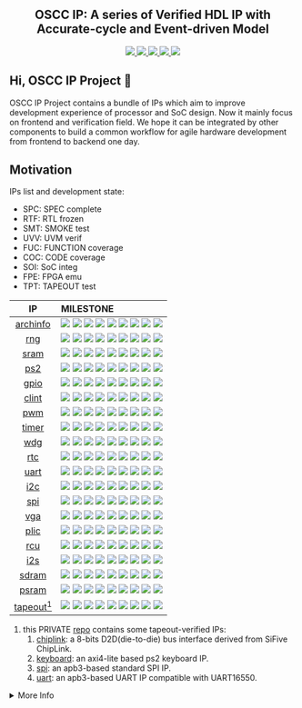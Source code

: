 <p align="center">
    <h2 align="center">OSCC IP: A series of Verified HDL IP with Accurate-cycle and Event-driven Model</h2>
</p>
<p align="center">
    <a href="https://github.com/oscc-ip/template/blob/main/LICENSE">
      <img src="https://img.shields.io/badge/license-MulanPSL2-brightgreen?style=flat-square">
    </a>
    <a href="https://github.com/cocotb/cocotb">
      <img src="https://img.shields.io/badge/toolchain-iverilog%20vcs%20cocotb-red?style=flat-square">
    </a>
    <a href="https://github.com/oscc-ip/template/blob/main/style.md">
      <img src="https://img.shields.io/badge/code%20style-verible-brightgreen?style=flat-square">
    </a>
    <a href="https://github.com/oscc-ip/template/blob/main/style.md">
      <img src="https://img.shields.io/badge/static%20checker-verible-red?style=flat-square">
    </a>
    <a href="https://github.com/oscc-ip/template/blob/main/CONTRIBUTING.md">
      <img src="https://img.shields.io/badge/contribution-welcome-brightgreen?style=flat-square">
    </a>
</p>


## Hi, OSCC IP Project 👋

OSCC IP Project contains a bundle of IPs which aim to improve development experience of processor and SoC design. Now it mainly focus on frontend and verification field. We hope it can be integrated by other components to build a common workflow for agile hardware development from frontend to backend one day.

## Motivation

<!-- | Type | List |
| :---: | :---: |
| System     | uart, spi-flash, amba bus, dma, trace, clint, plic, jtag, rcu, pmu, core, archinfo |
| Peripheral | timer, rtc, wdg, pwm, gpio, ps2, spi, qspi, octspi, i2c, i2s, sdio |
| Memory     | sram, sdram, psram, nand-flash, ddr1, ddr2, ddr3, chiplink |
| Graphics   | vga, hdmi, lcd, mipi-dsi, video-engine, gpu |
| Communication | usb, ethernet, pcie |
| Application | crc, aes, sha, rsa, rng, foc, cnn, isp | -->

IPs list and development state:

* SPC: SPEC complete
* RTF: RTL frozen
* SMT: SMOKE test
* UVV: UVM verif
* FUC: FUNCTION coverage
* COC: CODE coverage
* SOI: SoC integ
* FPE: FPGA emu
* TPT: TAPEOUT test

| IP       | MILESTONE |
| :---:    | :---     |
| [archinfo](https://github.com/oscc-ip/archinfo) | <img src="https://img.shields.io/badge/SPC-done-green?style=flat-square"> <img src="https://img.shields.io/badge/RTF-done-green?style=flat-square"> <img src="https://img.shields.io/badge/SMT-done-green?style=flat-square"> <img src="https://img.shields.io/badge/UVV-no-wheat?style=flat-square"> <img src="https://img.shields.io/badge/FUC-0-green?style=flat-square"> <img src="https://img.shields.io/badge/COC-0-green?style=flat-square"> <img src="https://img.shields.io/badge/SOI-done-green?style=flat-square"> <img src="https://img.shields.io/badge/FPE-done-green?style=flat-square"> <img src="https://img.shields.io/badge/TPT-no-wheat?style=flat-square"> |
| [rng](https://github.com/oscc-ip/rng) | <img src="https://img.shields.io/badge/SPC-done-green?style=flat-square"> <img src="https://img.shields.io/badge/RTF-done-green?style=flat-square"> <img src="https://img.shields.io/badge/SMT-done-green?style=flat-square"> <img src="https://img.shields.io/badge/UVV-no-wheat?style=flat-square"> <img src="https://img.shields.io/badge/FUC-0-green?style=flat-square"> <img src="https://img.shields.io/badge/COC-0-green?style=flat-square"> <img src="https://img.shields.io/badge/SOI-done-green?style=flat-square"> <img src="https://img.shields.io/badge/FPE-no-wheat?style=flat-square"> <img src="https://img.shields.io/badge/TPT-no-wheat?style=flat-square"> |
| [sram](https://github.com/oscc-ip/sram) | <img src="https://img.shields.io/badge/SPC-done-green?style=flat-square"> <img src="https://img.shields.io/badge/RTF-done-green?style=flat-square"> <img src="https://img.shields.io/badge/SMT-done-green?style=flat-square"> <img src="https://img.shields.io/badge/UVV-no-wheat?style=flat-square"> <img src="https://img.shields.io/badge/FUC-0-green?style=flat-square"> <img src="https://img.shields.io/badge/COC-0-green?style=flat-square"> <img src="https://img.shields.io/badge/SOI-done-green?style=flat-square"> <img src="https://img.shields.io/badge/FPE-no-wheat?style=flat-square"> <img src="https://img.shields.io/badge/TPT-no-wheat?style=flat-square"> |
| [ps2](https://github.com/oscc-ip/ps2) | <img src="https://img.shields.io/badge/SPC-done-green?style=flat-square"> <img src="https://img.shields.io/badge/RTF-done-green?style=flat-square"> <img src="https://img.shields.io/badge/SMT-done-green?style=flat-square"> <img src="https://img.shields.io/badge/UVV-no-wheat?style=flat-square"> <img src="https://img.shields.io/badge/FUC-0-green?style=flat-square"> <img src="https://img.shields.io/badge/COC-0-green?style=flat-square"> <img src="https://img.shields.io/badge/SOI-done-green?style=flat-square"> <img src="https://img.shields.io/badge/FPE-no-wheat?style=flat-square"> <img src="https://img.shields.io/badge/TPT-no-wheat?style=flat-square"> |
| [gpio](https://github.com/oscc-ip/gpio) | <img src="https://img.shields.io/badge/SPC-done-green?style=flat-square"> <img src="https://img.shields.io/badge/RTF-done-green?style=flat-square"> <img src="https://img.shields.io/badge/SMT-done-green?style=flat-square"> <img src="https://img.shields.io/badge/UVV-no-wheat?style=flat-square"> <img src="https://img.shields.io/badge/FUC-0-green?style=flat-square"> <img src="https://img.shields.io/badge/COC-0-green?style=flat-square"> <img src="https://img.shields.io/badge/SOI-done-green?style=flat-square"> <img src="https://img.shields.io/badge/FPE-no-wheat?style=flat-square"> <img src="https://img.shields.io/badge/TPT-no-wheat?style=flat-square"> |
| [clint](https://github.com/oscc-ip/clint) | <img src="https://img.shields.io/badge/SPC-done-green?style=flat-square"> <img src="https://img.shields.io/badge/RTF-done-green?style=flat-square"> <img src="https://img.shields.io/badge/SMT-done-green?style=flat-square"> <img src="https://img.shields.io/badge/UVV-no-wheat?style=flat-square"> <img src="https://img.shields.io/badge/FUC-0-green?style=flat-square"> <img src="https://img.shields.io/badge/COC-0-green?style=flat-square"> <img src="https://img.shields.io/badge/SOI-done-green?style=flat-square"> <img src="https://img.shields.io/badge/FPE-no-wheat?style=flat-square"> <img src="https://img.shields.io/badge/TPT-no-wheat?style=flat-square"> |
| [pwm](https://github.com/oscc-ip/pwm) | <img src="https://img.shields.io/badge/SPC-done-green?style=flat-square"> <img src="https://img.shields.io/badge/RTF-done-green?style=flat-square"> <img src="https://img.shields.io/badge/SMT-done-green?style=flat-square"> <img src="https://img.shields.io/badge/UVV-no-wheat?style=flat-square"> <img src="https://img.shields.io/badge/FUC-0-green?style=flat-square"> <img src="https://img.shields.io/badge/COC-0-green?style=flat-square"> <img src="https://img.shields.io/badge/SOI-done-green?style=flat-square"> <img src="https://img.shields.io/badge/FPE-no-wheat?style=flat-square"> <img src="https://img.shields.io/badge/TPT-no-wheat?style=flat-square"> |
| [timer](https://github.com/oscc-ip/timer) | <img src="https://img.shields.io/badge/SPC-done-green?style=flat-square"> <img src="https://img.shields.io/badge/RTF-done-green?style=flat-square"> <img src="https://img.shields.io/badge/SMT-done-green?style=flat-square"> <img src="https://img.shields.io/badge/UVV-no-wheat?style=flat-square"> <img src="https://img.shields.io/badge/FUC-0-green?style=flat-square"> <img src="https://img.shields.io/badge/COC-0-green?style=flat-square"> <img src="https://img.shields.io/badge/SOI-done-green?style=flat-square"> <img src="https://img.shields.io/badge/FPE-no-wheat?style=flat-square"> <img src="https://img.shields.io/badge/TPT-no-wheat?style=flat-square"> |
| [wdg](https://github.com/oscc-ip/wdg) | <img src="https://img.shields.io/badge/SPC-done-green?style=flat-square"> <img src="https://img.shields.io/badge/RTF-done-green?style=flat-square"> <img src="https://img.shields.io/badge/SMT-done-green?style=flat-square"> <img src="https://img.shields.io/badge/UVV-no-wheat?style=flat-square"> <img src="https://img.shields.io/badge/FUC-0-green?style=flat-square"> <img src="https://img.shields.io/badge/COC-0-green?style=flat-square"> <img src="https://img.shields.io/badge/SOI-done-green?style=flat-square"> <img src="https://img.shields.io/badge/FPE-no-wheat?style=flat-square"> <img src="https://img.shields.io/badge/TPT-no-wheat?style=flat-square"> |
| [rtc](https://github.com/oscc-ip/rtc) | <img src="https://img.shields.io/badge/SPC-done-green?style=flat-square"> <img src="https://img.shields.io/badge/RTF-done-green?style=flat-square"> <img src="https://img.shields.io/badge/SMT-done-green?style=flat-square"> <img src="https://img.shields.io/badge/UVV-no-wheat?style=flat-square"> <img src="https://img.shields.io/badge/FUC-0-green?style=flat-square"> <img src="https://img.shields.io/badge/COC-0-green?style=flat-square"> <img src="https://img.shields.io/badge/SOI-done-green?style=flat-square"> <img src="https://img.shields.io/badge/FPE-no-wheat?style=flat-square"> <img src="https://img.shields.io/badge/TPT-no-wheat?style=flat-square"> |
| [uart](https://github.com/oscc-ip/uart) | <img src="https://img.shields.io/badge/SPC-done-green?style=flat-square"> <img src="https://img.shields.io/badge/RTF-done-green?style=flat-square"> <img src="https://img.shields.io/badge/SMT-done-green?style=flat-square"> <img src="https://img.shields.io/badge/UVV-no-wheat?style=flat-square"> <img src="https://img.shields.io/badge/FUC-0-green?style=flat-square"> <img src="https://img.shields.io/badge/COC-0-green?style=flat-square"> <img src="https://img.shields.io/badge/SOI-done-green?style=flat-square"> <img src="https://img.shields.io/badge/FPE-no-wheat?style=flat-square"> <img src="https://img.shields.io/badge/TPT-no-wheat?style=flat-square">
| [i2c](https://github.com/oscc-ip/i2c) | <img src="https://img.shields.io/badge/SPC-done-green?style=flat-square"> <img src="https://img.shields.io/badge/RTF-done-green?style=flat-square"> <img src="https://img.shields.io/badge/SMT-done-green?style=flat-square"> <img src="https://img.shields.io/badge/UVV-no-wheat?style=flat-square"> <img src="https://img.shields.io/badge/FUC-0-green?style=flat-square"> <img src="https://img.shields.io/badge/COC-0-green?style=flat-square"> <img src="https://img.shields.io/badge/SOI-done-green?style=flat-square"> <img src="https://img.shields.io/badge/FPE-no-wheat?style=flat-square"> <img src="https://img.shields.io/badge/TPT-no-wheat?style=flat-square"> |
| [spi](https://github.com/oscc-ip/spi) | <img src="https://img.shields.io/badge/SPC-done-green?style=flat-square"> <img src="https://img.shields.io/badge/RTF-done-green?style=flat-square"> <img src="https://img.shields.io/badge/SMT-done-green?style=flat-square"> <img src="https://img.shields.io/badge/UVV-no-wheat?style=flat-square"> <img src="https://img.shields.io/badge/FUC-0-green?style=flat-square"> <img src="https://img.shields.io/badge/COC-0-green?style=flat-square"> <img src="https://img.shields.io/badge/SOI-done-green?style=flat-square"> <img src="https://img.shields.io/badge/FPE-no-wheat?style=flat-square"> <img src="https://img.shields.io/badge/TPT-no-wheat?style=flat-square"> |
| [vga](https://github.com/oscc-ip/vga) | <img src="https://img.shields.io/badge/SPC-done-green?style=flat-square"> <img src="https://img.shields.io/badge/RTF-done-green?style=flat-square"> <img src="https://img.shields.io/badge/SMT-done-green?style=flat-square"> <img src="https://img.shields.io/badge/UVV-no-wheat?style=flat-square"> <img src="https://img.shields.io/badge/FUC-0-green?style=flat-square"> <img src="https://img.shields.io/badge/COC-0-green?style=flat-square"> <img src="https://img.shields.io/badge/SOI-done-green?style=flat-square"> <img src="https://img.shields.io/badge/FPE-no-wheat?style=flat-square"> <img src="https://img.shields.io/badge/TPT-no-wheat?style=flat-square"> |
| [plic](https://github.com/oscc-ip/plic) | <img src="https://img.shields.io/badge/SPC-done-green?style=flat-square"> <img src="https://img.shields.io/badge/RTF-done-green?style=flat-square"> <img src="https://img.shields.io/badge/SMT-done-green?style=flat-square"> <img src="https://img.shields.io/badge/UVV-no-wheat?style=flat-square"> <img src="https://img.shields.io/badge/FUC-0-green?style=flat-square"> <img src="https://img.shields.io/badge/COC-0-green?style=flat-square"> <img src="https://img.shields.io/badge/SOI-done-green?style=flat-square"> <img src="https://img.shields.io/badge/FPE-no-wheat?style=flat-square"> <img src="https://img.shields.io/badge/TPT-no-wheat?style=flat-square"> |
| [rcu](https://github.com/oscc-ip/rcu) | <img src="https://img.shields.io/badge/SPC-done-green?style=flat-square"> <img src="https://img.shields.io/badge/RTF-done-green?style=flat-square"> <img src="https://img.shields.io/badge/SMT-done-green?style=flat-square"> <img src="https://img.shields.io/badge/UVV-no-wheat?style=flat-square"> <img src="https://img.shields.io/badge/FUC-0-green?style=flat-square"> <img src="https://img.shields.io/badge/COC-0-green?style=flat-square"> <img src="https://img.shields.io/badge/SOI-done-green?style=flat-square"> <img src="https://img.shields.io/badge/FPE-no-wheat?style=flat-square"> <img src="https://img.shields.io/badge/TPT-no-wheat?style=flat-square"> |
| [i2s](https://github.com/oscc-ip/i2s) | <img src="https://img.shields.io/badge/SPC-done-green?style=flat-square"> <img src="https://img.shields.io/badge/RTF-no-wheat?style=flat-square"> <img src="https://img.shields.io/badge/SMT-no-wheat?style=flat-square"> <img src="https://img.shields.io/badge/UVV-no-wheat?style=flat-square"> <img src="https://img.shields.io/badge/FUC-0-green?style=flat-square"> <img src="https://img.shields.io/badge/COC-0-green?style=flat-square"> <img src="https://img.shields.io/badge/SOI-no-wheat?style=flat-square"> <img src="https://img.shields.io/badge/FPE-no-wheat?style=flat-square"> <img src="https://img.shields.io/badge/TPT-no-wheat?style=flat-square"> |
| [sdram](https://github.com/oscc-ip/sdram) | <img src="https://img.shields.io/badge/SPC-done-green?style=flat-square"> <img src="https://img.shields.io/badge/RTF-no-wheat?style=flat-square"> <img src="https://img.shields.io/badge/SMT-no-wheat?style=flat-square"> <img src="https://img.shields.io/badge/UVV-no-wheat?style=flat-square"> <img src="https://img.shields.io/badge/FUC-0-green?style=flat-square"> <img src="https://img.shields.io/badge/COC-0-green?style=flat-square"> <img src="https://img.shields.io/badge/SOI-no-wheat?style=flat-square"> <img src="https://img.shields.io/badge/FPE-no-wheat?style=flat-square"> <img src="https://img.shields.io/badge/TPT-no-wheat?style=flat-square"> |
| [psram](https://github.com/oscc-ip/psram) | <img src="https://img.shields.io/badge/SPC-done-green?style=flat-square"> <img src="https://img.shields.io/badge/RTF-no-wheat?style=flat-square"> <img src="https://img.shields.io/badge/SMT-no-wheat?style=flat-square"> <img src="https://img.shields.io/badge/UVV-no-wheat?style=flat-square"> <img src="https://img.shields.io/badge/FUC-0-green?style=flat-square"> <img src="https://img.shields.io/badge/COC-0-green?style=flat-square"> <img src="https://img.shields.io/badge/SOI-no-wheat?style=flat-square"> <img src="https://img.shields.io/badge/FPE-no-wheat?style=flat-square"> <img src="https://img.shields.io/badge/TPT-no-wheat?style=flat-square"> |
| [tapeout<sup>1</sup>](https://github.com/oscc-ip/tapeout) | <img src="https://img.shields.io/badge/SPC-done-green?style=flat-square"> <img src="https://img.shields.io/badge/RTF-done-green?style=flat-square"> <img src="https://img.shields.io/badge/SMT-done-green?style=flat-square"> <img src="https://img.shields.io/badge/UVV-no-wheat?style=flat-square"> <img src="https://img.shields.io/badge/FUC-0-green?style=flat-square"> <img src="https://img.shields.io/badge/COC-0-green?style=flat-square"> <img src="https://img.shields.io/badge/SOI-done-green?style=flat-square"> <img src="https://img.shields.io/badge/FPE-done-green?style=flat-square"> <img src="https://img.shields.io/badge/TPT-done-green?style=flat-square"> |

1. this PRIVATE [repo](https://github.com/oscc-ip/tapeout)  contains some tapeout-verified IPs:
    1. [chiplink](https://github.com/oscc-ip/tapeout/tree/master/chiplink): a 8-bits D2D(die-to-die) bus interface derived from SiFive ChipLink.
    2. [keyboard](https://github.com/oscc-ip/tapeout/tree/master/chiplink): an axi4-lite based ps2 keyboard IP.
    3. [spi](https://github.com/oscc-ip/tapeout/tree/master/spi/rtl): an apb3-based standard SPI IP.
    4. [uart](https://github.com/oscc-ip/tapeout/tree/master/uart): an apb3-based UART IP compatible with UART16550.

<details>
  <summary>More Info</summary>

## Template
Refer to the [template repo](https://github.com/oscc-ip/template/blob/main). If you want to create a new ip repo, You need to:

* Use this repository template to create a new repo
* Update the content `[IP NAME]` in `header` file and remove the `header` file.

## Style
refer to the [style.md](https://github.com/oscc-ip/template/blob/main/style.md).

## Contribution
If you want to contribute to this project, be sure to review the [guidelines](https://github.com/oscc-ip/template/blob/main/CONTRIBUTING.md). This is an open project and contributions and collaborations are always welcome!! This project adheres to OSCC IP's [code_of_conduct](https://github.com/oscc-ip/template/blob/main/CODE_OF_CONDUCT.md). By participating, you are expected to uphold this code.

we use GitHub issues for tracking requests and bugs, so please direct specific questions to [issues panel](https://github.com/oscc-ip/.github/issues).

The OSCC IP project strives to abide by generally accepted best practices in open-source software development, you can issue bugs, pull requests, new features and modification suggestions freely. Your feedbacks could help us ensure a bright future for this project. We value and treasure every issue or contribution, big or small. 😄

## License
All of the IPs codes are redistributed or released under the OSI Approved LICENSE [MulanPSL2](https://opensource.org/license/mulanpsl-2-0/).

## Acknowledgement

## Reference
    
</details>
